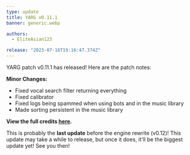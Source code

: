 ```yaml
---
type: update
title: YARG v0.11.1
banner: generic.webp

authors:
  - EliteAsian123

release: "2023-07-16T19:16:47.374Z"
---
```


YARG patch v0.11.1 has released! Here are the patch notes:

**Minor Changes:**
 
 * Fixed vocal search filter returning everything
 * Fixed calibrator
 * Fixed logs being spammed when using bots and in the music library
 * Made sorting persistent in the music library

**View the full credits [here](https://github.com/YARC-Official/YARG/releases/tag/v0.11.1).**

This is probably the **last update** before the engine rewrite (v0.12)! This update may take a while to release, but once it does, it'll be the biggest update yet! See you then!